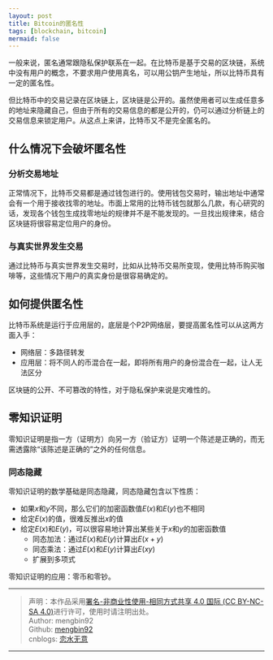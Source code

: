 ```yaml
---
layout: post
title: Bitcoin的匿名性
tags: [blockchain, bitcoin]
mermaid: false
---    
```


一般来说，匿名通常跟隐私保护联系在一起。在比特币是基于交易的区块链，系统中没有用户的概念，不要求用户使用真名，可以用公钥产生地址，所以比特币具有一定的匿名性。  

但比特币中的交易记录在区块链上，区块链是公开的。虽然使用者可以生成任意多的地址来隐藏自己，但由于所有的交易信息的都是公开的，仍可以通过分析链上的交易信息来锁定用户。从这点上来讲，比特币又不是完全匿名的。  

## 什么情况下会破坏匿名性  

### 分析交易地址  

正常情况下，比特币交易都是通过钱包进行的。使用钱包交易时，输出地址中通常会有一个用于接收找零的地址。市面上常用的比特币钱包就那么几款，有心研究的话，发现各个钱包生成找零地址的规律并不是不能发现的。一旦找出规律来，结合区块链将很容易定位用户的身份。  

### 与真实世界发生交易  

通过比特币与真实世界发生交易时，比如从比特币交易所变现，使用比特币购买咖啡等，这些情况下用户的真实身份是很容易确定的。  

## 如何提供匿名性  

比特币系统是运行于应用层的，底层是个P2P网络层，要提高匿名性可以从这两方面入手：  

- 网络层：多路径转发
- 应用层：将不同人的币混合在一起，即将所有用户的身份混合在一起，让人无法区分  

区块链的公开、不可篡改的特性，对于隐私保护来说是灾难性的。  

## 零知识证明  

零知识证明是指一方（证明方）向另一方（验证方）证明一个陈述是正确的，而无需透露除“该陈述是正确的”之外的任何信息。  

### 同态隐藏  

零知识证明的数学基础是同态隐藏，同态隐藏包含以下性质：  

- 如果$x$和$y$不同，那么它们的加密函数值$E(x)$和$E(y)$也不相同
- 给定$E(x)$的值，很难反推出$x$的值
- 给定$E(x)$和$E(y)$，可以很容易地计算出某些关于$x$和$y$的加密函数值
  - 同态加法：通过$E(x)$和$E(y)$计算出$E(x+y)$
  - 同态乘法：通过$E(x)$和$E(y)$计算出$E(xy)$
  - 扩展到多项式

零知识证明的应用：零币和零钞。  

---

> 声明：本作品采用[署名-非商业性使用-相同方式共享 4.0 国际 (CC BY-NC-SA 4.0)](https://creativecommons.org/licenses/by-nc-sa/4.0/deed.zh)进行许可，使用时请注明出处。  
> Author: mengbin92  
> Github: [mengbin92](https://mengbin92.github.io/)  
> cnblogs: [恋水无意](https://www.cnblogs.com/lianshuiwuyi/)  

---
